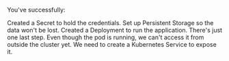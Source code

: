You've successfully:

Created a Secret to hold the credentials.
Set up Persistent Storage so the data won't be lost.
Created a Deployment to run the application.
There's just one last step. Even though the pod is running, we can't access it from outside the cluster yet. We need to create a Kubernetes Service to expose it.